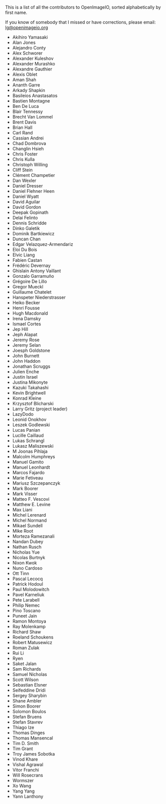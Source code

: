 This is a list of all the contributors to OpenImageIO, sorted alphabetically
by first name.

If you know of somebody that I missed or have corrections, please email:
lg@openimageio.org

* Akihiro Yamasaki
* Alan Jones
* Alejandro Conty
* Alex Schworer
* Alexander Kuleshov
* Alexander Murashko
* Alexandre Gauthier
* Alexis Oblet
* Aman Shah
* Ananth Garre
* Arkady Shapkin
* Basileios Anastasatos
* Bastien Montagne
* Ben De Luca
* Blair Tennessy
* Brecht Van Lommel
* Brent Davis
* Brian Hall
* Carl Rand
* Cassian Andrei
* Chad Dombrova
* Changlin Hsieh
* Chris Foster
* Chris Kulla
* Christoph Willing
* Cliff Stein
* Clément Champetier
* Dan Wexler
* Daniel Dresser
* Daniel Flehner Heen
* Daniel Wyatt
* David Aguilar
* David Gordon
* Deepak Gopinath
* Delai Felinto
* Dennis Schridde
* Dinko Galetik
* Dominik Bartkiewicz
* Duncan Chan
* Edgar Velazquez-Armendariz
* Eloi Du Bois
* Elvic Liang
* Fabien Castan
* Frédéric Devernay
* Ghislain Antony Vaillant
* Gonzalo Garramuño
* Grégoire De Lillo
* Gregor Mueckl
* Guillaume Chatelet
* Hanspeter Niederstrasser
* Heiko Becker
* Henri Fousse
* Hugh Macdonald
* Irena Damsky
* Ismael Cortes
* Jep Hill
* Jeph Alapat
* Jeremy Rose
* Jeremy Selan
* Joesph Goldstone
* John Burnett
* John Haddon
* Jonathan Scruggs
* Julien Enche
* Justin Israel
* Justina Mikonyte
* Kazuki Takahashi
* Kevin Brightwell
* Konrad Kleine
* Krzysztof Blicharski
* Larry Gritz (project leader)
* LazyDodo
* Leonid Onokhov
* Leszek Godlewski
* Lucas Panian
* Lucille Caillaud
* Lukas Schrangl
* Lukasz Maliszewski
* M Joonas Pihlaja
* Malcolm Humphreys
* Manuel Gamito
* Manuel Leonhardt
* Marcos Fajardo
* Marie Fetiveau
* Mariusz Szczepanczyk
* Mark Boorer
* Mark Visser
* Matteo F. Vescovi
* Matthew E. Levine
* Max Liani
* Michel Lerenard
* Michel Normand
* Mikael Sundell
* Mike Root
* Morteza Ramezanali
* Nandan Dubey
* Nathan Rusch
* Nicholas Yue
* Nicolas Burtnyk
* Nixon Kwok
* Nuno Cardoso
* Ott Tinn
* Pascal Lecocq
* Patrick Hodoul
* Paul Molodowitch
* Pavel Karneliuk
* Pete Larabell
* Philip Nemec
* Pino Toscano
* Puneet Jain
* Ramon Montoya
* Ray Molenkamp
* Richard Shaw
* Roeland Schoukens
* Robert Matusewicz
* Roman Zulak
* Rui Li
* Ryen
* Saket Jalan
* Sam Richards
* Samuel Nicholas
* Scott Wilson
* Sebastian Elsner
* Seifeddine Dridi
* Sergey Sharybin
* Shane Ambler
* Simon Boorer
* Solomon Boulos
* Stefan Bruens
* Stefan Stavrev
* Thiago Ize
* Thomas Dinges
* Thomas Mansencal
* Tim D. Smith
* Tim Grant
* Troy James Sobotka
* Vinod Khare
* Vishal Agrawal
* Vitor Franchi
* Will Rosecrans
* Wormszer
* Xo Wang
* Yang Yang
* Yann Lanthony
